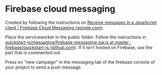 # Firebase cloud messaging

Created by following the instructions on [Receive messages in a JavaScript client  |  Firebase Cloud Messaging (google.com)](https://firebase.google.com/docs/cloud-messaging/js/receive).

Place the serviceworker in the public folder. Follow the instructions in [quickstart-js/messaging/firebase-messaging-sw.js at master · firebase/quickstart-js (github.com)](https://github.com/firebase/quickstart-js/blob/master/messaging/firebase-messaging-sw.js). If it isn't hosted on Firebase, use the part that is commented out.

Press on "new campaign" in the messaging tab of the firebase console of your project to send a push message.
